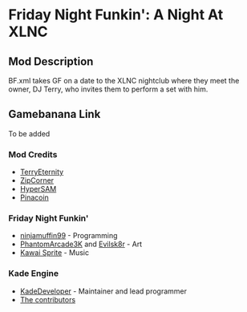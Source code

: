 # Friday Night Funkin': A Night At XLNC

## Mod Description
BF.xml takes GF on a date to the XLNC nightclub where they meet the owner, DJ Terry, who invites them to perform a set with him.

## Gamebanana Link
To be added

### Mod Credits
- [TerryEternity](https://github.com/EternityTerrold)
- [ZipCorner](https://gamebanana.com/members/1850982)
- [HyperSAM](https://github.com/HyperHornetSAM)
- [Pinacoin](https://github.com/Pinacoin)

### Friday Night Funkin'
 - [ninjamuffin99](https://twitter.com/ninja_muffin99) - Programming
 - [PhantomArcade3K](https://twitter.com/phantomarcade3k) and [Evilsk8r](https://twitter.com/evilsk8r) - Art
 - [Kawai Sprite](https://twitter.com/kawaisprite) - Music

### Kade Engine
- [KadeDeveloper](https://twitter.com/KadeDeveloper) - Maintainer and lead programmer
- [The contributors](https://github.com/KadeDev/Kade-Engine/graphs/contributors)
